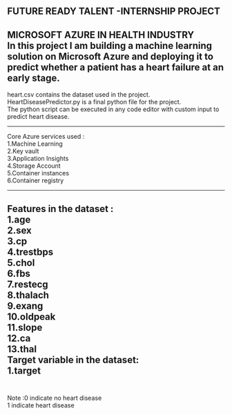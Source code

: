 FUTURE READY TALENT -INTERNSHIP PROJECT<br/>
-----------------------------------------------------------------------------------------------
MICROSOFT AZURE IN HEALTH INDUSTRY<br/>
In this project I am building a machine learning solution on Microsoft Azure and deploying it to predict whether a patient has a heart failure at an early stage.<br/>
-----------------------------------------------------------------------------------------------
heart.csv contains the dataset used in the project.<br/>
HeartDiseasePredictor.py is a final python file for the project.<br/>
The python script can be executed in any code editor with custom input to predict heart disease.<br/>

-------------------------------------------------------------------------------------------------
Core Azure services used :<br/>
1.Machine Learning<br/>
2.Key vault<br/>
3.Application Insights<br/>
4.Storage Account<br/>
5.Container instances<br/>
6.Container registry<br/>

--------------------------------------------------------------------------------------------------
Features in the dataset :<br/>
1.age<br/>
2.sex<br/>
3.cp<br/>
4.trestbps<br/>
5.chol<br/>
6.fbs<br/>
7.restecg<br/>
8.thalach<br/>
9.exang<br/>
10.oldpeak<br/>
11.slope<br/>
12.ca<br/>
13.thal<br/>
Target variable in the dataset:<br/>
1.target<br/>
<br/>
-----------------------------------------------------------------------------------------------
Note :0 indicate no heart disease<br/>
      1 indicate heart disease<br/>
